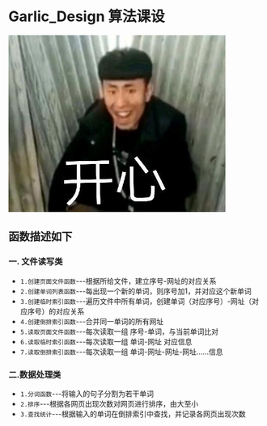 # Garlic_Design 算法课设

![下载](下载.jpg)

## 函数描述如下
### 一. 文件读写类
- `1.创建页面文件函数`---根据所给文件，建立序号-网址的对应关系
- `2.创建单词列表函数`---每出现一个新的单词，则序号加1，并对应这个新单词
- `3.创建临时索引函数`---遍历文件中所有单词，创建单词（对应序号）-网址（对应序号）的对应关系
- `4.创建倒排索引函数`---合并同一单词的所有网址
- `5.读取页面文件函数`---每次读取一组 序号-单词，与当前单词比对
- `6.读取临时索引函数`---每次读取一组 单词-网址 对应信息
- `7.读取倒排索引函数`---每次读取一组 单词-网址-网址-网址……信息

### 二.数据处理类
- `1.分词函数`---将输入的句子分割为若干单词
- `2.排序`---根据各网页出现次数对网页进行排序，由大至小
- `3.查找统计`---根据输入的单词在倒排索引中查找，并记录各网页出现次数
